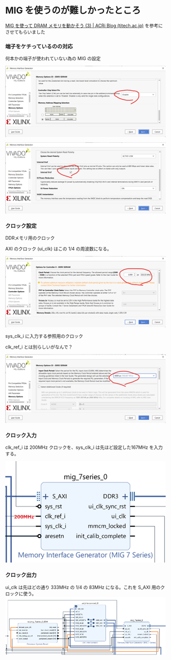 # MIG を使うのが難しかったところ

[MIG を使って DRAM メモリを動かそう (3) | ACRi Blog (titech.ac.jp)](https://www.acri.c.titech.ac.jp/wordpress/archives/7284) を参考にさせてもらいました

### 端子をケチっているのの対応

何本かの端子が使われていない為の MIG の設定

![CS.png](doc/CS.png)

![VREF.png](doc/VREF.png)

### クロック設定

DDRメモリ用のクロック

AXI のクロック (ui_clk) はこの 1/4 の周波数になる。

![DDRCLK.png](doc/DDRCLK.png)

sys_clk_i に入力する参照用のクロック

clk_ref_i とは別らしいがなんで？

![REFCLK.png](doc/REFCLK.png)

### クロック入力

clk_ref_i は 200MHz クロックを、sys_clk_i は先ほど設定した167MHz を入力する。

![INCLK.png](doc/INCLK.png)

### クロック出力

ui_clk は先ほどの通り 333MHz の 1/4 の 83MHz になる。これを S_AXI 用のクロックに使う。![BD.png](doc/BD.png)